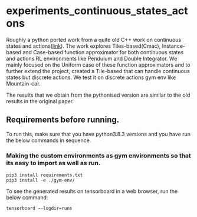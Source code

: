 # experiments_continuous_states_actons
Roughly a python ported work from a quite old C++ work on continuous states and actions([link](http://www.incompleteideas.net/papers/SSR-98.pdf)). The work explores Tiles-based(Cmac), Instance-based and Case-based function approximator for both continuous states and actions RL environments like Pendulum and Double Integrator. We mainly focused on the Uniform case of these function approximators and to further extend the project, created a Tile-based that can handle continuous states but discrete actions. We test it on discrete actions gym env like Mountain-car. 

The results that we obtain from the pythonised version are similar to the old results in the original paper. 
## Requirements before running.
To run this, make sure that you have python3.8.3 versions and you have run the below commands in sequence.

### Making the custom environments as gym environments so that its easy to import as well as run.
```
pip3 install requirements.txt
pip3 install -e ./gym-env/
```

To see the generated results on tensorboard in a web browser, run the below command:
```
tensorboard --logdir=runs

```
